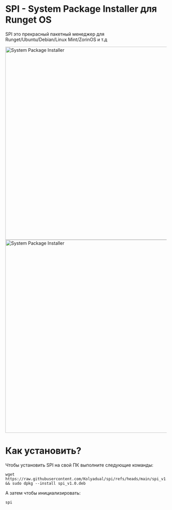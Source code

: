 # SPI - System Package Installer для Runget OS
SPI это прекрасный пакетный менеджер для Runget/Ubuntu/Debian/Linux Mint/ZorinOS и т.д

<img width="854" height="602" alt="System Package Installer" src="https://github.com/user-attachments/assets/be930299-ecfb-47d6-99d5-e5622077de45" />

<img width="854" height="602" alt="System Package Installer" src="https://github.com/user-attachments/assets/609c9c96-8a52-4e3a-aefd-cff8a6bfa683" />

# Как установить? 

Чтобы установить SPI на свой ПК выполните следующие команды:

    wget https://raw.githubusercontent.com/Kolyadual/spi/refs/heads/main/spi_v1.0.deb && sudo dpkg --install spi_v1.0.deb

А затем чтобы инициализировать:

    spi
    
